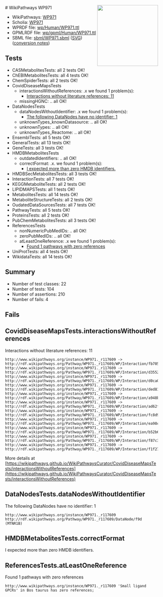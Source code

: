 <img style="float: right; width: 200px" src="../logo.png" />
# WikiPathways WP971

* WikiPathways: [WP971](https://identifiers.org/wikipathways:WP971)
* Scholia: [WP971](https://scholia.toolforge.org/wikipathways/WP971)
* WPRDF file: [wp/Human/WP971.ttl](../wp/Human/WP971.ttl)
* GPMLRDF file: [wp/gpml/Human/WP971.ttl](../wp/gpml/Human/WP971.ttl)
* SBML file: [sbml/WP971.sbml](../sbml/WP971.sbml) ([SVG](../sbml/WP971.svg)) ([conversion notes](../sbml/WP971.txt))

## Tests
* CASMetabolitesTests: all 2 tests OK!
* ChEBIMetabolitesTests: all 4 tests OK!
* ChemSpiderTests: all 2 tests OK!
* CovidDiseaseMapsTests
    * interactionsWithoutReferences: .x we found 1 problem(s):
        * [Interactions without literature references: 11](#9701cce2)
    * missingHGNC: .. all OK!
* DataNodesTests
    * dataNodesWithoutIdentifier: .x we found 1 problem(s):
        * [The following DataNodes have no identifier: 1](#d2d32fa0)
    * unknownTypes_knownDatasource: .. all OK!
    * unknownTypes: .. all OK!
    * unknownTypes_Reactome: .. all OK!
* EnsemblTests: all 5 tests OK!
* GeneralTests: all 13 tests OK!
* GeneTests: all 3 tests OK!
* HMDBMetabolitesTests
    * outdatedIdentifiers: .. all OK!
    * correctFormat: .x. we found 1 problem(s):
        * [I expected more than zero HMDB identifiers.](#ad154c1e)
* HMDBSecMetabolitesTests: all 3 tests OK!
* InteractionTests: all 7 tests OK!
* KEGGMetaboliteTests: all 2 tests OK!
* LIPIDMAPSTests: all 1 tests OK!
* MetabolitesTests: all 14 tests OK!
* MetaboliteStructureTests: all 2 tests OK!
* OudatedDataSourcesTests: all 7 tests OK!
* PathwayTests: all 5 tests OK!
* ProteinsTests: all 2 tests OK!
* PubChemMetabolitesTests: all 3 tests OK!
* ReferencesTests
    * nonNumericPubMedIDs: .. all OK!
    * zeroPubMedIDs: .. all OK!
    * atLeastOneReference: .x we found 1 problem(s):
        * [Found 1 pathways with zero references](#35eb778e)
* UniProtTests: all 4 tests OK!
* WikidataTests: all 14 tests OK!


## Summary

* Number of test classes: 22
* Number of tests: 104
* Number of assertions: 210
* Number of fails: 4

## Fails

<a name="9701cce2" />

## CovidDiseaseMapsTests.interactionsWithoutReferences

Interactions without literature references: 11
```
http://www.wikipathways.org/instance/WP971._r117609 -> http://rdf.wikipathways.org/Pathway/WP971._r117609/WP/Interaction/fb705
http://www.wikipathways.org/instance/WP971._r117609 -> http://rdf.wikipathways.org/Pathway/WP971._r117609/WP/Interaction/d3552
http://www.wikipathways.org/instance/WP971._r117609 -> http://rdf.wikipathways.org/Pathway/WP971._r117609/WP/Interaction/d0ca0
http://www.wikipathways.org/instance/WP971._r117609 -> http://rdf.wikipathways.org/Pathway/WP971._r117609/WP/Interaction/ded81
http://www.wikipathways.org/instance/WP971._r117609 -> http://rdf.wikipathways.org/Pathway/WP971._r117609/WP/Interaction/a948b
http://www.wikipathways.org/instance/WP971._r117609 -> http://rdf.wikipathways.org/Pathway/WP971._r117609/WP/Interaction/ad62f
http://www.wikipathways.org/instance/WP971._r117609 -> http://rdf.wikipathways.org/Pathway/WP971._r117609/WP/Interaction/fc8d9
http://www.wikipathways.org/instance/WP971._r117609 -> http://rdf.wikipathways.org/Pathway/WP971._r117609/WP/Interaction/ea98c
http://www.wikipathways.org/instance/WP971._r117609 -> http://rdf.wikipathways.org/Pathway/WP971._r117609/WP/Interaction/b52b6
http://www.wikipathways.org/instance/WP971._r117609 -> http://rdf.wikipathways.org/Pathway/WP971._r117609/WP/Interaction/f87c3
http://www.wikipathways.org/instance/WP971._r117609 -> http://rdf.wikipathways.org/Pathway/WP971._r117609/WP/Interaction/f1f27
```

More details at [https://wikipathways.github.io/WikiPathwaysCurator/CovidDiseaseMapsTests/interactionsWithoutReferences](https://wikipathways.github.io/WikiPathwaysCurator/CovidDiseaseMapsTests/interactionsWithoutReferences)

<a name="d2d32fa0" />

## DataNodesTests.dataNodesWithoutIdentifier

The following DataNodes have no identifier: 1
```
http://www.wikipathways.org/instance/WP971._r117609 http://rdf.wikipathways.org/Pathway/WP971._r117609/DataNode/f9d (MTNR1B)
```

<a name="ad154c1e" />

## HMDBMetabolitesTests.correctFormat

I expected more than zero HMDB identifiers.
<a name="35eb778e" />

## ReferencesTests.atLeastOneReference

Found 1 pathways with zero references
```
http://www.wikipathways.org/instance/WP971._r117609 'Small ligand GPCRs' in Bos taurus has zero references; 
```

